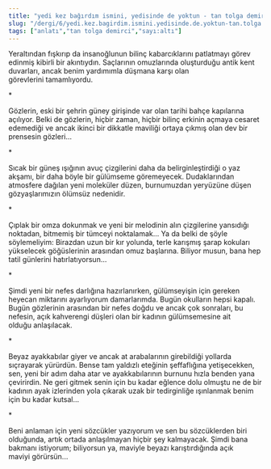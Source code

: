 ```yaml
---
title: "yedi kez bağırdım ismini, yedisinde de yoktun - tan tolga demirci"
slug: "/dergi/6/yedi.kez.bagirdim.ismini.yedisinde.de.yoktun-tan.tolga.demirci"
tags: ["anlatı","tan tolga demirci","sayı:altı"]
---
```


Yeraltından fışkırıp da insanoğlunun bilinç kabarcıklarını patlatmayı
görev edinmiş kibirli bir akıntıydın. Saçlarının omuzlarında oluşturduğu
antik kent duvarları, ancak benim yardımımla düşmana karşı olan
görevlerini tamamlıyordu.

\*

Gözlerin, eski bir şehrin güney girişinde var olan tarihi bahçe
kapılarına açılıyor. Belki de gözlerin, hiçbir zaman, hiçbir bilinç
erkinin açmaya cesaret edemediği ve ancak ikinci bir dikkatle maviliği
ortaya çıkmış olan dev bir prensesin gözleri...

\*

Sıcak bir güneş ışığının avuç çizgilerini daha da belirginleştirdiği o
yaz akşamı, bir daha böyle bir gülümseme göremeyecek. Dudaklarından
atmosfere dağılan yeni moleküler düzen, burnumuzdan yeryüzüne düşen
gözyaşlarımızın ölümsüz nedenidir.

\*

Çıplak bir omza dokunmak ve yeni bir melodinin alın çizgilerine
yansıdığı noktadan, bitmemiş bir tümceyi noktalamak... Ya da belki de
şöyle söylemeliyim: Birazdan uzun bir kır yolunda, terle karışmış şarap
kokuları yükselecek göğüslerinin arasından omuz başlarına. Biliyor
musun, bana hep tatil günlerini hatırlatıyorsun...

\*

Şimdi yeni bir nefes darlığına hazırlanırken, gülümseyişin için gereken
heyecan miktarını ayarlıyorum damarlarımda. Bugün okulların hepsi
kapalı. Bugün gözlerinin arasından bir nefes doğdu ve ancak çok
sonraları, bu nefesin, açık kahverengi düşleri olan bir kadının
gülümsemesine ait olduğu anlaşılacak.

\*

Beyaz ayakkabılar giyer ve ancak at arabalarının girebildiği yollarda
sıçrayarak yürürdün. Bense tam yaldızlı eteğinin şeffaflığına
yetişecekken, sen, yeni bir adım daha atar ve ayakkabılarının burnunu
hızla benden yana çevirirdin. Ne geri gitmek senin için bu kadar eğlence
dolu olmuştu ne de bir kadının ayak izlerinden yola çıkarak uzak bir
tedirginliğe ışınlanmak benim için bu kadar kutsal...

\*

Beni anlaman için yeni sözcükler yazıyorum ve sen bu sözcüklerden biri
olduğunda, artık ortada anlaşılmayan hiçbir şey kalmayacak. Şimdi bana
bakmanı istiyorum; biliyorsun ya, maviyle beyazı karıştırdığında açık
maviyi görürsün...

